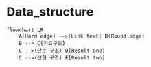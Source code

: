 # Data_structure


```mermaid
flowchart LR
    A[Hard edge] -->|Link text| B(Round edge)
    B --> C{자료구조}
    C -->(단순 구조) D[Result one]
    C -->(선형 구조) E[Result two]
```


